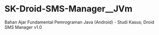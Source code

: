 # SK-Droid-SMS-Manager__JVm
Bahan Ajar Fundamental Pemrograman Java (Android) - Studi Kasus; Droid SMS Manager v1.0
